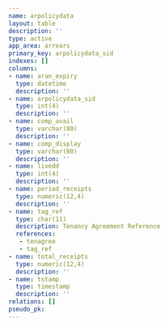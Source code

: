 ```yaml
---
name: arpolicydata
layout: table
description: ''
type: active
app_area: arrears
primary_key: arpolicydata_sid
indexes: []
columns:
- name: aran_expiry
  type: datetime
  description: ''
- name: arpolicydata_sid
  type: int(4)
  description: ''
- name: comp_avail
  type: varchar(80)
  description: ''
- name: comp_display
  type: varchar(80)
  description: ''
- name: livedd
  type: int(4)
  description: ''
- name: period_receipts
  type: numeric(12,4)
  description: ''
- name: tag_ref
  type: char(11)
  description: Tenancy Agreement Reference
  references:
   - tenagree
   - tag_ref
- name: total_receipts
  type: numeric(12,4)
  description: ''
- name: tstamp
  type: timestamp
  description: ''
relations: []
pseudo_pk: 
---
```



